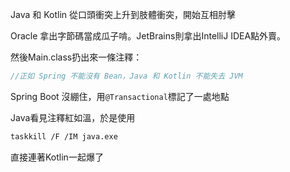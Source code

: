 Java 和 Kotlin 從口頭衝突上升到肢體衝突，開始互相肘擊

Oracle 拿出字節碼當成瓜子啃。JetBrains則拿出IntelliJ IDEA點外賣。

然後Main.class扔出來一條注釋：

```java
//正如 Spring 不能沒有 Bean，Java 和 Kotlin 不能失去 JVM
```

Spring Boot 沒綳住，用```@Transactional```標記了一處地點

Java看見注釋紅如溫，於是使用
```bash
taskkill /F /IM java.exe
```
直接連著Kotlin一起爆了
